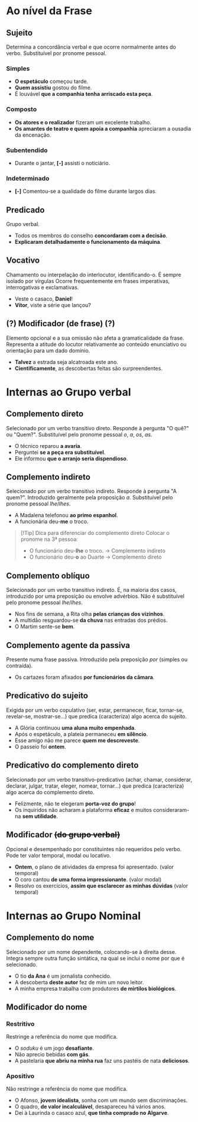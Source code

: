 # Ao nível da Frase
## Sujeito
Determina a concordância verbal e que ocorre normalmente antes do verbo.
Substituível por pronome pessoal.
### Simples
- **O espetáculo** começou tarde.
- **Quem assistiu** gostou do filme.
- É louvável **que a companhia tenha arriscado esta peça**.
### Composto
- **Os atores e o realizador** fizeram um excelente trabalho.
- **Os amantes de teatro e quem apoia a companhia** apreciaram a ousadia da encenação.
### Subentendido
- Durante o jantar, **[-]** assisti o noticiário.
### Indeterminado
- **[-]** Comentou-se a qualidade do filme durante largos dias. 
## Predicado
Grupo verbal.
- Todos os membros do conselho **concordaram com a decisão**.
- **Explicaram detalhadamente o funcionamento da máquina**.
## Vocativo
Chamamento ou interpelação do interlocutor, identificando-o.
É sempre isolado por vírgulas
Ocorre frequentemente em frases imperativas, interrogativas e exclamativas.
- Veste o casaco, **Daniel**!
- **Vítor**, viste a série que lançou?
## (?) Modificador (de frase) (?)
Elemento opcional e a sua omissão não afeta a gramaticalidade da frase.
Representa a atitude do locutor relativamente ao conteúdo enunciativo ou orientação para um dado domínio.
- **Talvez** a estrada seja alcatroada este ano.
- **Cientificamente**, as descobertas feitas são surpreendentes.
# Internas ao Grupo verbal
## Complemento direto
Selecionado por um verbo transitivo direto. Responde à pergunta "O quê?" ou "Quem?".
Substituível pelo pronome pessoal *o*, *a*, *os*, *as*.
- O técnico reparou **a avaria**.
- Perguntei **se a peça era substituível**.
- Ele informou **que o arranjo seria dispendioso**.
## Complemento indireto
Selecionado por um verbo transitivo indireto. Responde à pergunta "A quem?".
Introduzido geralmente pela proposição *a*. Substituível pelo pronome pessoal *lhe*/*lhes*.
- A Madalena telefonou **ao primo espanhol**.
- A funcionária deu-**me** o troco.

>[!Tip] Dica para diferenciar do complemento direto
>Colocar o pronome na 3ª pessoa:
>- O funcionário deu-**lhe** o troco. -> Complemento indireto
>- O funcionário deu-**o** ao Duarte -> Complemento direto
## Complemento oblíquo
Selecionado por um verbo transitivo indireto.
É, na maioria dos casos, introduzido por uma preposição ou envolve advérbios.
Não é substituível pelo pronome pessoal *lhe*/*lhes*.
- Nos fins de semana, a Rita olha **pelas crianças dos vizinhos**.
- A multidão resguardou-se **da chuva** nas entradas dos prédios.
- O Martim sente-se **bem**.
## Complemento agente da passiva
Presente numa frase passiva.
Introduzido pela preposição *por* (simples ou contraída).
- Os cartazes foram afixados **por funcionários da câmara**.
## Predicativo do sujeito
Exigida por um verbo copulativo (ser, estar, permanecer, ficar, tornar-se, revelar-se, mostrar-se...) que predica (caracteriza) algo acerca do sujeito.
- A Glória continuou **uma aluna muito empenhada**.
- Após o espetáculo, a plateia permaneceu **em silêncio**.
- Esse amigo não me parece **quem me descreveste**.
- O passeio foi **ontem**.
## Predicativo do complemento direto
Selecionado por um verbo transitivo-predicativo (achar, chamar, considerar, declarar, julgar, tratar, eleger, nomear, tornar...) que predica (caracteriza) algo acerca do complemento direto.
- Felizmente, não te elegeram **porta-voz do grupo**!
- Os inquiridos não acharam a plataforma **eficaz** e muitos consideraram-na **sem utilidade**.
## Modificador ~~(do grupo verbal)~~
Opcional e desempenhado por constituintes não requeridos pelo verbo.
Pode ter valor temporal, modal ou locativo.
- **Ontem**, o plano de atividades da empresa foi apresentado. (valor temporal)
- O coro cantou **de uma forma impressionante**. (valor modal)
- Resolvo os exercícios, **assim que esclarecer as minhas dúvidas** (valor temporal)
# Internas ao Grupo Nominal
## Complemento do nome
Selecionado por um nome dependente, colocando-se à direita desse.
Integra sempre outra função sintática, na qual se inclui o nome por que é selecionado.
- O tio **da Ana** é um jornalista conhecido.
- A descoberta **deste autor** fez de mim um novo leitor.
- A minha empresa trabalha com produtores **de mirtilos biológicos**.
## Modificador do nome
### Restritivo
Restringe a referência do nome que modifica.
- O *soduku* é um jogo **desafiante**.
- Não aprecio bebidas **com gás**.
- A pastelaria **que abriu na minha rua** faz uns pastéis de nata **deliciosos**.
### Apositivo
Não restringe a referência do nome que modifica.
- O Afonso, **jovem idealista**, sonha com um mundo sem discriminações.
- O quadro, **de valor incalculável**, desapareceu há vários anos.
- Dei à Laurinda o casaco azul, **que tinha comprado no Algarve**.


